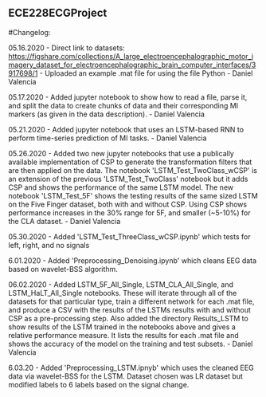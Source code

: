 ## ECE228ECGProject

#Changelog:

05.16.2020 - Direct link to datasets: https://figshare.com/collections/A_large_electroencephalographic_motor_imagery_dataset_for_electroencephalographic_brain_computer_interfaces/3917698/1 - Uploaded an example .mat file for using the file Python - Daniel Valencia

05.17.2020 - Added jupyter notebook to show how to read a file, parse it, and split the data to create chunks of data and their corresponding MI markers (as given in the data description). - Daniel Valencia

05.21.2020 - Added jupyter notebook that uses an LSTM-based RNN to perform time-series prediction of MI tasks. - Daniel Valencia

05.26.2020 - Added two new jupyter notebooks that use a publically available implementation of CSP to generate the transformation filters that are then applied on the data. The notebook 'LSTM_Test_TwoClass_wCSP' is an extension of the previous 'LSTM_Test_TwoClass' notebook but it adds CSP and shows the performance of the same LSTM model. The new notebook 'LSTM_Test_5F' shows the testing results of the same sized LSTM on the Five Finger dataset, both with and without CSP. Using CSP shows performance increases in the 30% range for 5F, and smaller (~5-10%) for the CLA dataset. - Daniel Valencia

05.30.2020 - Added 'LSTM_Test_ThreeClass_wCSP.ipynb' which tests for left, right, and no signals

6.01.2020  - Added 'Preprocessing_Denoising.ipynb' which cleans EEG data based on wavelet-BSS algorithm.

06.02.2020 - Added LSTM_5F_All_Single, LSTM_CLA_All_Single, and LSTM_HaLT_All_Single notebooks. These will iterate through all of the datasets for that particular type, train a different network for each .mat file, and produce a CSV with the results of the LSTMs results with and without CSP as a pre-processing step. Also added the directory Results_LSTM to show results of the LSTM trained in the notebooks above and gives a relative performance measure. It lists the results for each .mat file and shows the accuracy of the model on the training and test subsets. - Daniel Valencia

6.03.20  - Added 'Preprocessing_LSTM.ipnyb' which uses the cleaned EEG data via wavelet-BSS for the LSTM.  Dataset chosen was LR dataset but modified labels to 6 labels based on the signal change.  
